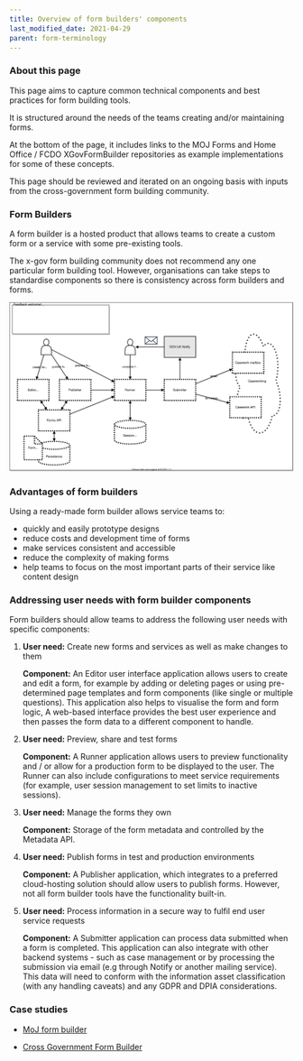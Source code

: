 ```yaml
---
title: Overview of form builders' components
last_modified_date: 2021-04-29
parent: form-terminology
---
```


### About this page
This page aims to capture  common technical components and best practices for form building tools.

It is structured around the needs of the teams creating and/or maintaining forms.

At the bottom of the page, it includes links to the MOJ Forms and Home Office / FCDO XGovFormBuilder repositories as example implementations for some of these concepts.

This page should be reviewed and iterated on an ongoing basis with inputs from the cross-government form building community.

### Form Builders

A form builder is a hosted product that allows teams to create a custom form or a service with some pre-existing tools.

The x-gov form building community does not recommend any one particular form building tool. However, organisations can take steps to standardise components so there is consistency across form builders and forms.

![Form Builder Components](./form-builder-components.svg)

### Advantages of form builders
Using a ready-made form builder allows service teams to:

- quickly and easily prototype designs
- reduce costs and development time of forms
- make services consistent and accessible
- reduce the complexity of making forms
- help teams to focus on the most important parts of their service like content design

### Addressing user needs with form builder components

Form builders should allow teams to address the following user needs with specific components:

1. **User need:** Create new forms and services as well as make changes to them

   **Component:** An Editor user interface application allows users to create and edit a form, for example by adding or deleting pages or using pre-determined page templates and form components (like single or multiple questions). This application also helps to visualise the form and form logic,  A web-based interface provides the best user experience and then passes the form data to a different component to handle. 


2. **User need:** Preview, share and test forms

   **Component:** A Runner application allows users to preview functionality and / or allow for a production form to be displayed to the user. The Runner can also include configurations to meet service requirements (for example, user session management to set limits to inactive sessions).  

3. **User need:** Manage the forms they own

   **Component:** Storage of the form metadata and controlled by the Metadata API. 

4. **User need:** Publish forms in test and production environments

   **Component:** A Publisher application, which integrates to a preferred cloud-hosting solution should allow users to publish forms. However, not all form builder tools have the functionality built-in.

5. **User need:** Process information in a secure way to fulfil end user service requests

   **Component:** A Submitter application can process data submitted when a form is completed. This application can also integrate with other backend systems - such as case management or by processing the submission via email (e.g through Notify or another mailing service). This data will need to conform with the information asset classification (with any handling caveats) and any GDPR and DPIA considerations.


### Case studies

- [MoJ form builder](/x-gov-form-community/form-terminology/example-MOJ)

- [Cross Government Form Builder](/x-gov-form-community/form-terminology/example-xgov)

